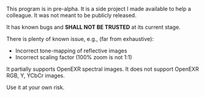 This program is in pre-alpha. It is a side project I made available to help a colleague. It was not meant to be publicly released.

It has known bugs and **SHALL NOT BE TRUSTED** at its current stage.

There is plenty of known issue, e.g., (far from exhaustive):
- Incorrect tone-mapping of reflective images
- Incorrect scaling factor (100% zoom is not 1:1)

It partially supports OpenEXR spectral images. It does not support OpenEXR RGB, Y, YCbCr images.

Use it at your own risk.